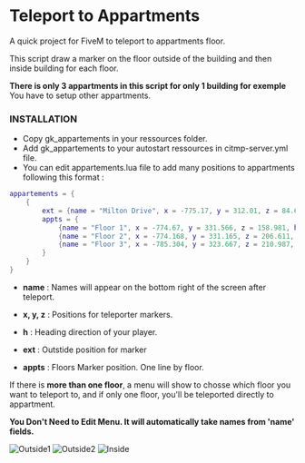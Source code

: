 # Teleport to Appartments

A quick project for FiveM to teleport to appartments floor.

This script draw a marker on the floor outside of the building and then inside building for each floor.

**There is only 3 appartments in this script for only 1 building for exemple**
You have to setup other appartments.

### INSTALLATION

* Copy gk_appartements in your ressources folder.
* Add gk_appartements to your autostart ressources in citmp-server.yml file.
* You can edit appartements.lua file to add many positions to appartments following this format :


```LUA
appartements = {
	{ 
		ext = {name = "Milton Drive", x = -775.17, y = 312.01, z = 84.658, h = 183.14},
		appts = {
			{name = "Floor 1", x = -774.67, y = 331.566, z = 158.981, h = 351.82},
			{name = "Floor 2", x = -774.168, y = 331.165, z = 206.611, h = 351.82},
			{name = "Floor 3", x = -785.304, y = 323.667, z = 210.987, h = 268.62}
		}
	}
}
```

* **name** : Names will appear on the bottom right of the screen after teleport.
* **x, y, z** : Positions for teleporter markers.
* **h** : Heading direction of your player.


* **ext** : Outstide position for marker
* **appts** : Floors Marker position. One line by floor.

If there is **more than one floor**, a menu will show to chosse which floor you want to teleport to,
and if only one floor, you'll be teleported directly to appartment.

**You Don't Need to Edit Menu. It will automatically take names from 'name' fields.**

![Outside1](http://i.imgur.com/CTnD9ZH.jpg)
![Outside2](http://i.imgur.com/lAzczA2.jpg)
![Inside](http://i.imgur.com/nWnV4gT.jpg)
